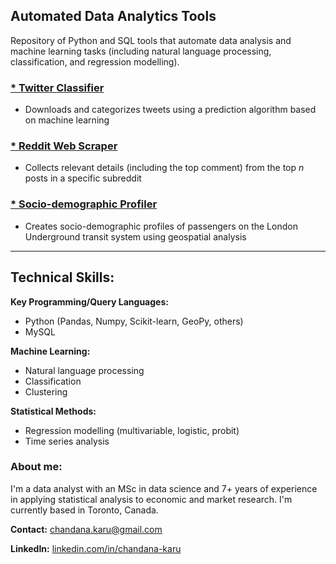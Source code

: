 ## Automated Data Analytics Tools

Repository of Python and SQL tools that automate data analysis and machine learning tasks (including natural language processing, classification, and regression modelling).

### [* Twitter Classifier](https://github.com/chandana-karunaratne/Twitter-Classifier)
* Downloads and categorizes tweets using a prediction algorithm based on machine learning

### [* Reddit Web Scraper](https://github.com/chandana-karunaratne/Reddit-Scraper)
* Collects relevant details (including the top comment) from the top *n* posts in a specific subreddit

### [* Socio-demographic Profiler](https://github.com/chandana-karunaratne/TfL_Passenger_Profiles)
* Creates socio-demographic profiles of passengers on the London Underground transit system using geospatial analysis

---

## Technical Skills:

**Key Programming/Query Languages:** 
* Python (Pandas, Numpy, Scikit-learn, GeoPy, others)
* MySQL

**Machine Learning:** 
* Natural language processing
* Classification
* Clustering

**Statistical Methods:** 
* Regression modelling (multivariable, logistic, probit) 
* Time series analysis

### About me: <br> 
I'm a data analyst with an MSc in data science and 7+ years of experience in applying statistical analysis to economic and market research. I'm currently based in Toronto, Canada.

**Contact:** [chandana.karu@gmail.com](mailto:chandana.karu@gmail.com)

**LinkedIn:** [linkedin.com/in/chandana-karu](https://www.linkedin.com/in/chandana-karu/)
